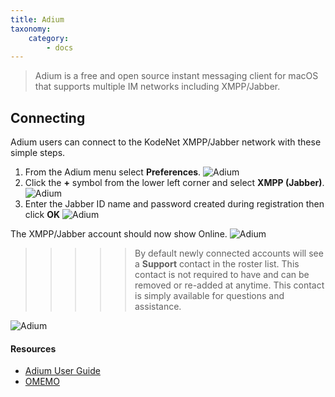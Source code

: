 ```yaml
---
title: Adium
taxonomy:
    category:
        - docs
---
```


> Adium is a free and open source instant messaging client for macOS that supports multiple IM networks including XMPP/Jabber.

## Connecting

Adium users can connect to the KodeNet XMPP/Jabber network with these simple steps.

1. From the Adium menu select **Preferences**.
![Adium](/user/pages/media/adium/connect/step1.png)
2. Click the **+** symbol from the lower left corner and select **XMPP (Jabber)**.
![Adium](/user/pages/media/adium/connect/step2.png)
3. Enter the Jabber ID name and password created during registration then click **OK**
![Adium](/user/pages/media/adium/connect/step3.png)

The XMPP/Jabber account should now show Online.
![Adium](/user/pages/media/adium/connect/step4.png)

>>>>> By default newly connected accounts will see a **Support** contact in the roster list. This contact is not required to have and can be removed or re-added at anytime. This contact is simply available for questions and assistance.

![Adium](/user/pages/media/adium/connect/step5.png)

#### Resources
+ [Adium User Guide](https://adium.im/help/pgs/AdiumDocumentation.html)
+ [OMEMO](https://github.com/shtrom/Lurch4Adium)
